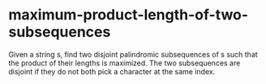 # maximum-product-length-of-two-subsequences
Given a string s, find two disjoint palindromic subsequences of s such that the product of their lengths is maximized. The two subsequences are disjoint if they do not both pick a character at the same index.
